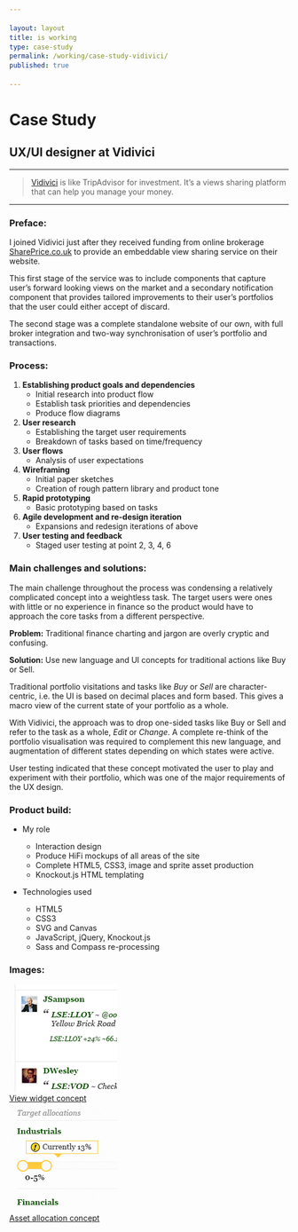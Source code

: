 ```yaml
---

layout: layout
title: is working
type: case-study
permalink: /working/case-study-vidivici/
published: true

---
```


# Case Study

## UX/UI designer at Vidivici

***

> [Vidivici](http://vidivici.com) is like TripAdvisor for investment. It’s a views sharing platform that can help you manage your money.

***

### Preface:

I joined Vidivici just after they received funding from online brokerage [SharePrice.co.uk](http://www.shareprice.co.uk) to provide an embeddable view sharing service on their website.

This first stage of the service was to include components that capture user’s forward looking views on the market and a secondary notification component that provides tailored improvements to their user’s portfolios that the user could either accept of discard.

The second stage was a complete standalone website of our own, with full broker integration and two-way synchronisation of user’s portfolio and transactions.

### Process:

1. **Establishing product goals and dependencies**
	+ Initial research into product flow
	+ Establish task priorities and dependencies
	+ Produce flow diagrams
2. **User research**
	+ Establishing the target user requirements
	+ Breakdown of tasks based on time/frequency
3. **User flows**
	+ Analysis of user expectations
4. **Wireframing**
	+ Initial paper sketches
	+ Creation of rough pattern library and product tone
5. **Rapid prototyping**
	+ Basic prototyping based on tasks
6. **Agile development and re-design iteration**
	+ Expansions and redesign iterations of above
7. **User testing and feedback**
	+ Staged user testing at point 2, 3, 4, 6


### Main challenges and solutions:

The main challenge throughout the process was condensing a relatively complicated concept into a weightless task. The target users were ones with little or no experience in finance so the product would have to approach the core tasks from a different perspective.

**Problem:** Traditional finance charting and jargon are overly cryptic and confusing.

**Solution:** Use new language and UI concepts for traditional actions like Buy or Sell.

Traditional portfolio visitations and tasks like *Buy* or *Sell* are character-centric, i.e. the UI is based on decimal places and form based. This gives a macro view of the current state of your portfolio as a whole.

With Vidivici, the approach was to drop one-sided tasks like Buy or Sell and refer to the task as a whole, *Edit* or *Change*. A complete re-think of the portfolio visualisation was required to complement this new language, and augmentation of different states depending on which states were active.

User testing indicated that these concept motivated the user to play and experiment with their portfolio, which was one of the major requirements of the UX design.


### Product build:

* My role
	* Interaction design
	* Produce HiFi mockups of all areas of the site
	* Complete HTML5, CSS3, image and sprite asset production
	* Knockout.js HTML templating

* Technologies used
	* HTML5
	* CSS3
	* SVG and Canvas
	* JavaScript, jQuery, Knockout.js
	* Sass and Compass re-processing


### Images:

<div class="external-images" id="images">
	<a href="/working/case-study-vidivici/screenshot-view-widget-concept/">
		<img src="/im/case-study/vidivici/crop/vidivici-view-widget-concept.png" alt="Image of view widget concept.">
		<div>View widget concept</div>
	</a>
	<a href="/working/case-study-vidivici/screenshot-asset-allocation-concept/">
		<img src="/im/case-study/vidivici/crop/vidivici-asset-allocation.png" alt="Image of asset allocation.">
		<div>Asset allocation concept</div>
	</a>
<!-- 	<a href="/working/case-study-vidivici/screenshot-portfolio-analysis/"><img src="/im/case-study/vidivici/crop/vidivici-portfolio-analysis.png" alt="Image of portfolio analysis."></a>
	<a href="/working/case-study-vidivici/screenshot-portfolio-holdings/"><img src="/im/case-study/vidivici/crop/vidivici-portfolio-holdings.png" alt="Image of portfolio-holdings."></a>
	
	<a href="/working/case-study-vidivici/screenshot-views-chart/"><img src="/im/case-study/vidivici/crop/vidivici-views-chart.png" alt="Image of views chart."></a>
	<a href="/working/case-study-vidivici/screenshot-inline-portfolio-editing/"><img src="/im/case-study/vidivici/crop/vidivici-inline-portfolio-editing.png" alt="Image of inline porfolio editing."></a> -->
</div>


***

**If you have any further questions about my role at Vidivici or my process please feel free to contact me.**

{% include contact-blob.md %}

***
